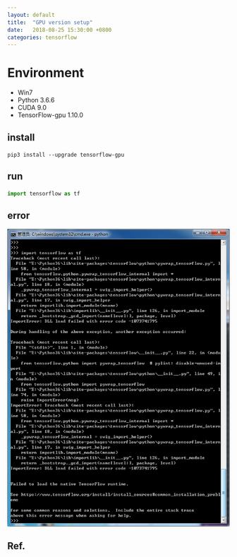 ```yaml
---
layout: default
title:  "GPU version setup"
date:   2018-08-25 15:30:00 +0800
categories: tensorflow
---
```


# Environment

- Win7
- Python 3.6.6
- CUDA 9.0
- TensorFlow-gpu 1.10.0

## install

`pip3 install --upgrade tensorflow-gpu`

## run

```python
import tensorflow as tf
```

## error

![error-tf](./images/error-tf.png)


## Ref.

